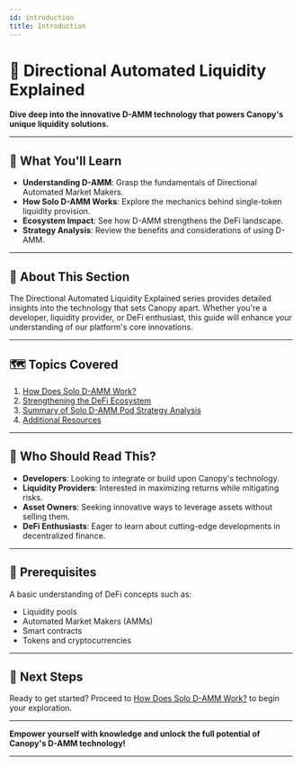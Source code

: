 ```yaml
---
id: introduction
title: Introduction
---
```


# 🔄 Directional Automated Liquidity Explained

**Dive deep into the innovative D-AMM technology that powers Canopy's unique liquidity solutions.**

---

## 🌟 **What You'll Learn**

- **Understanding D-AMM**: Grasp the fundamentals of Directional Automated Market Makers.
- **How Solo D-AMM Works**: Explore the mechanics behind single-token liquidity provision.
- **Ecosystem Impact**: See how D-AMM strengthens the DeFi landscape.
- **Strategy Analysis**: Review the benefits and considerations of using D-AMM.

---

## 📖 **About This Section**

The Directional Automated Liquidity Explained series provides detailed insights into the technology that sets Canopy apart. Whether you're a developer, liquidity provider, or DeFi enthusiast, this guide will enhance your understanding of our platform's core innovations.

---

## 🗺️ **Topics Covered**

1. [How Does Solo D-AMM Work?](how-does-solo-d-amm-work.md)
2. [Strengthening the DeFi Ecosystem](strengthening-the-defi-ecosystem.md)
3. [Summary of Solo D-AMM Pod Strategy Analysis](summary-of-solo-d-amm-pod-strategy-analysis.md)
4. [Additional Resources](additional-resources.md)

---

## 🎯 **Who Should Read This?**

- **Developers**: Looking to integrate or build upon Canopy's technology.
- **Liquidity Providers**: Interested in maximizing returns while mitigating risks.
- **Asset Owners**: Seeking innovative ways to leverage assets without selling them.
- **DeFi Enthusiasts**: Eager to learn about cutting-edge developments in decentralized finance.

---

## 🤝 **Prerequisites**

A basic understanding of DeFi concepts such as:

- Liquidity pools
- Automated Market Makers (AMMs)
- Smart contracts
- Tokens and cryptocurrencies

---

## 📖 **Next Steps**

Ready to get started? Proceed to [How Does Solo D-AMM Work?](how-does-solo-d-amm-work.md) to begin your exploration.

---

**Empower yourself with knowledge and unlock the full potential of Canopy's D-AMM technology!**

---
